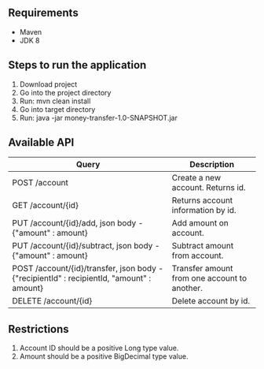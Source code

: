 ## Requirements
* Maven
* JDK 8

## Steps to run the application
1. Download project
2. Go into the project directory
3. Run: mvn clean install
4. Go into target directory
5. Run: java -jar money-transfer-1.0-SNAPSHOT.jar

## Available API
| Query | Description |
| ------- | ----------- |
| POST /account     | Create a new account. Returns id. |
| GET /account/{id} | Returns account information by id. |
| PUT /account/{id}/add, json body - {"amount" : amount} | Add amount on account. |
| PUT /account/{id}/subtract, json body - {"amount" : amount}| Subtract amount from account. |
| POST /account/{id}/transfer, json body - {"recipientId" : recipientId, "amount" : amount}  | Transfer amount from one account to another. |
| DELETE /account/{id} | Delete account by id. |

## Restrictions
1. Account ID should be a positive Long type value.
2. Amount should be a positive BigDecimal type value.